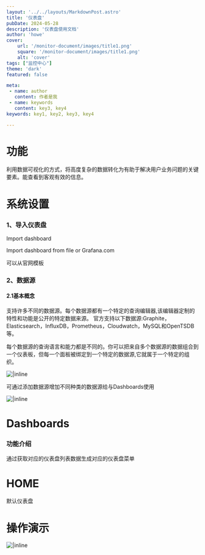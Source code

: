 ```yaml
---
layout: '../../layouts/MarkdownPost.astro'
title: '仪表盘'
pubDate: 2024-05-28
description: '仪表盘使用文档'
author: 'howe'
cover:
    url: '/monitor-document/images/title1.png'
    square: '/monitor-document/images/title1.png'
    alt: 'cover'
tags: ["监控中心"] 
theme: 'dark'
featured: false

meta:
 - name: author
   content: 作者是我
 - name: keywords
   content: key3, key4
keywords: key1, key2, key3, key4

---
```


# 功能
利用数据可视化的方式，将高度复杂的数据转化为有助于解决用户业务问题的关键要素。能查看到客观有效的信息。

# 系统设置
### 1、导入仪表盘
Import dashboard

Import dashboard from file or Grafana.com

可以从官网模板


### 2、数据源
#### 2.1基本概念
支持许多不同的数据源。每个数据源都有一个特定的查询编辑器,该编辑器定制的特性和功能是公开的特定数据来源。 官方支持以下数据源:Graphite，Elasticsearch，InfluxDB，Prometheus，Cloudwatch，MySQL和OpenTSDB等。

每个数据源的查询语言和能力都是不同的。你可以把来自多个数据源的数据组合到一个仪表板，但每一个面板被绑定到一个特定的数据源,它就属于一个特定的组织。

![|inline](/monitor-document/images/1.png)

可通过添加数据源增加不同种类的数据源给与Dashboards使用

![|inline](/monitor-document/images/2.png)

# Dashboards
### 功能介绍
通过获取对应的仪表盘列表数据生成对应的仪表盘菜单

# HOME
默认仪表盘

# 操作演示
![|inline](/monitor-document/images/1.gif)